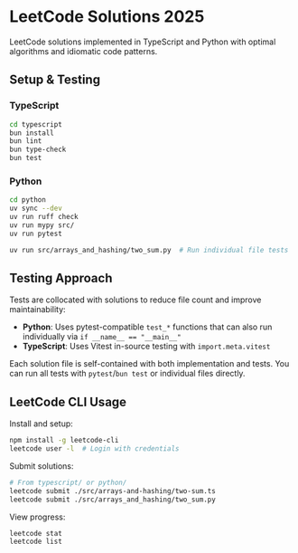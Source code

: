 # LeetCode Solutions 2025

LeetCode solutions implemented in TypeScript and Python with optimal algorithms and idiomatic code patterns.

## Setup & Testing

### TypeScript
```bash
cd typescript
bun install
bun lint
bun type-check
bun test
```

### Python  
```bash
cd python
uv sync --dev
uv run ruff check
uv run mypy src/
uv run pytest

uv run src/arrays_and_hashing/two_sum.py  # Run individual file tests
```

## Testing Approach

Tests are collocated with solutions to reduce file count and improve maintainability:

- **Python**: Uses pytest-compatible `test_*` functions that can also run individually via `if __name__ == "__main__"`
- **TypeScript**: Uses Vitest in-source testing with `import.meta.vitest`

Each solution file is self-contained with both implementation and tests. You can run all tests with `pytest`/`bun test` or individual files directly.

## LeetCode CLI Usage

Install and setup:
```bash
npm install -g leetcode-cli
leetcode user -l  # Login with credentials
```

Submit solutions:
```bash
# From typescript/ or python/
leetcode submit ./src/arrays-and-hashing/two-sum.ts
leetcode submit ./src/arrays_and_hashing/two_sum.py
```

View progress:
```bash
leetcode stat
leetcode list
```
